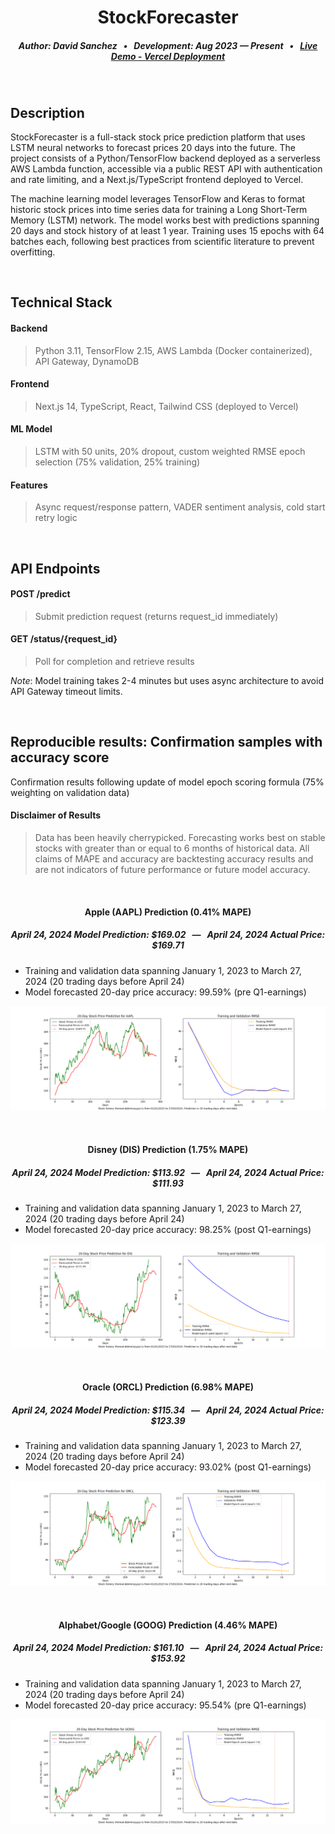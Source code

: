 <div align = "center">
  
# StockForecaster
##### Author: David Sanchez &nbsp; • &nbsp; Development: Aug 2023 — Present &nbsp; • &nbsp; [Live Demo - Vercel Deployment](https://stockforecaster-tau.vercel.app/)
  
</div>

&nbsp;

## Description

StockForecaster is a full-stack stock price prediction platform that uses LSTM neural networks to forecast prices 20 days into the future. The project consists of a Python/TensorFlow backend deployed as a serverless AWS Lambda function, accessible via a public REST API with authentication and rate limiting, and a Next.js/TypeScript frontend deployed to Vercel.

The machine learning model leverages TensorFlow and Keras to format historic stock prices into time series data for training a Long Short-Term Memory (LSTM) network. The model works best with predictions spanning 20 days and stock history of at least 1 year. Training uses 15 epochs with 64 batches each, following best practices from scientific literature to prevent overfitting.

&nbsp;

## Technical Stack

#### Backend 
> Python 3.11, TensorFlow 2.15, AWS Lambda (Docker containerized), API Gateway, DynamoDB  

#### Frontend 
> Next.js 14, TypeScript, React, Tailwind CSS (deployed to Vercel)

#### ML Model
> LSTM with 50 units, 20% dropout, custom weighted RMSE epoch selection (75% validation, 25% training)

#### Features 
> Async request/response pattern, VADER sentiment analysis, cold start retry logic

&nbsp;

## API Endpoints

#### POST /predict
> Submit prediction request (returns request_id immediately)

#### GET /status/{request_id}
> Poll for completion and retrieve results

_Note_: Model training takes 2-4 minutes but uses async architecture to avoid API Gateway timeout limits.

&nbsp;

## Reproducible results: Confirmation samples with accuracy score

Confirmation results following update of model epoch scoring formula (75% weighting on validation data)

#### Disclaimer of Results
> Data has been heavily cherrypicked. Forecasting works best on stable stocks with greater than or equal to 6 months of historical data. All claims of MAPE and accuracy are backtesting accuracy results and are not indicators of future performance or future model accuracy.

<div align = "center">

&nbsp;
  
#### Apple (AAPL) Prediction (0.41% MAPE)
##### April 24, 2024 Model Prediction: $169.02 &nbsp; — &nbsp; April 24, 2024 Actual Price: $169.71

</div>

- Training and validation data spanning January 1, 2023 to March 27, 2024 (20 trading days before April 24)
- Model forecasted 20-day price accuracy: 99.59% (pre Q1-earnings)

![Image](stockdata/sample_outputs/confirmation_outputs/AAPL_Sample_Output.png)

&nbsp;

<div align = "center">

#### Disney (DIS) Prediction (1.75% MAPE)
##### April 24, 2024 Model Prediction: $113.92 &nbsp; — &nbsp; April 24, 2024 Actual Price: $111.93

</div>

- Training and validation data spanning January 1, 2023 to March 27, 2024 (20 trading days before April 24)
- Model forecasted 20-day price accuracy: 98.25% (post Q1-earnings)

![Image](stockdata/sample_outputs/confirmation_outputs/DIS_Sample_Output.png)

&nbsp;

<div align = "center">

#### Oracle (ORCL) Prediction (6.98% MAPE)
##### April 24, 2024 Model Prediction: $115.34 &nbsp; — &nbsp; April 24, 2024 Actual Price: $123.39

</div>

- Training and validation data spanning January 1, 2023 to March 27, 2024 (20 trading days before April 24)
- Model forecasted 20-day price accuracy: 93.02% (post Q1-earnings)

![Image](stockdata/sample_outputs/confirmation_outputs/ORCL_Sample_Output.png)

&nbsp;

<div align = "center">

#### Alphabet/Google (GOOG) Prediction (4.46% MAPE)
##### April 24, 2024 Model Prediction: $161.10 &nbsp; — &nbsp; April 24, 2024 Actual Price: $153.92

</div>

- Training and validation data spanning January 1, 2023 to March 27, 2024 (20 trading days before April 24)
- Model forecasted 20-day price accuracy: 95.54% (pre Q1-earnings)

![Image](stockdata/sample_outputs/confirmation_outputs/GOOG_Sample_Output.png)
